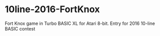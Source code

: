 # 10line-2016-FortKnox
Fort Knox game in Turbo BASIC XL for Atari 8-bit. Entry for 2016 10-line BASIC contest
